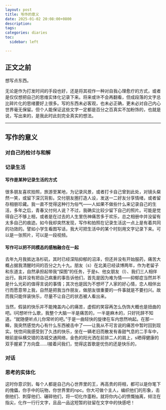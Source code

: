 ```yaml
---
layout: post
title: 写作的意义
date: 2025-01-02 20:08:00+0800
description:
tags:
categories: diaries
toc:
  sidebar: left

---
```


## 正文之前

想写点东西。

无论是作为打发时间的手段也好，还是将其视作一种对自我心理愈疗的方式，或者是仅仅想把自己的思维实体化记录下来。将来或许不会再翻看，但成段落的文字总比碎片化的思绪要好上很多。写的东西未必客观，也未必正确，更未必对自己内心世界毫无保留。但个人能保证这些文字一定都是百分之百真实不加粉饰的，也就是说，写出来的，是我此时此刻完全真实的想法。

---

## 写作的意义

### 对自己的检讨与和解

### 记录生活

#### 写作是某种记录生活的方式

很多朋友喜欢拍照，旅游至某地，为记录风景，或者打卡自己曾到此处，对镜头粲然一笑，或留下深沉背影。交付朋友圈打造人设，发送一二好友分享情绪，或者留存相册珍藏。我一直不觉得这种行为俗气——人如果不做些什么来记录自己的生活，多年之后，青春又付何人说？不过，我确实比较少留下自己的照片。可能是觉得自己不够上相，或者是在过去的人生里伤神痛苦多于欢乐，总之相册中并没留有太多自己的痕迹。如今我却突然发现，写作和拍照在记录生活这一点上是有着共同的功效的。譬如小学生看图写话，我大可把生活中的某个时刻用文字记录下来。可以是一张照片，可以是一段视频。

#### 写作可以把不同模态的感触融合在一起

去年九月我抵达洛杉矶，其时已经深陷抑郁的沼泽，但还并没有开始服药，痛苦大概占据我清醒时间的百分之九十九。朋友（s）在北美已经读博两年，作为老留子和东道主，自然承担起带我“探图”的任务，于是s、他女朋友（l）、我们三人相伴出行。我并没有把自己病重的事告诉他们，首先是因为难为情——抑郁症当然并不是什么光彩的值得言说的事情；其次也是因为不想坏了人家的好心情，恋人相伴出行而愿意带上我，自然是把我当作朋友，做朋友很重要的一件事就是不要扫兴。故而我只能佯装快乐，尽量不让自己的状态被人看出来。

当然，假装的快乐并不能掩盖内心的痛苦，虚假的笑容再怎么伪饰大概也是扭曲的吧。l问想听什么歌，我整个大脑一半是痛苦的，一半是麻木的，只好托辞不知道。“就随便听点儿你常听的吧。”于是一曲轻快的旋律在车内悠然响起。在那一瞬，我突然感觉内心有什么东西被击中了——让我从不可言说的痛苦中暂时回到现实。恍惚间我感受到了久违的快乐，坐在一辆老旧而散发有香甜气息的二手车中，眼前是纵横交错的洛城交通网络，金色的阳光洒在前排二人的肩上，s晒得健康的双手握紧了方向盘……l接着问我们，觉得这首歌是忧伤的还是快乐的，

### 对话

### 思考的实体化







这时你意识到，每个人都是自己内心世界里的王，再高贵的将相，都可以是你笔下的傀儡，你手中的玩物，你世界里的npc。你大可做个主人，编织他们的形象，击倒他们、刺穿他们、碾碎他们，将一切化作齑粉。就将你内心的愤慨抽离，倾注在指尖，化作一行行文字，且品一品这短暂的驻留在文字中的快感吧！